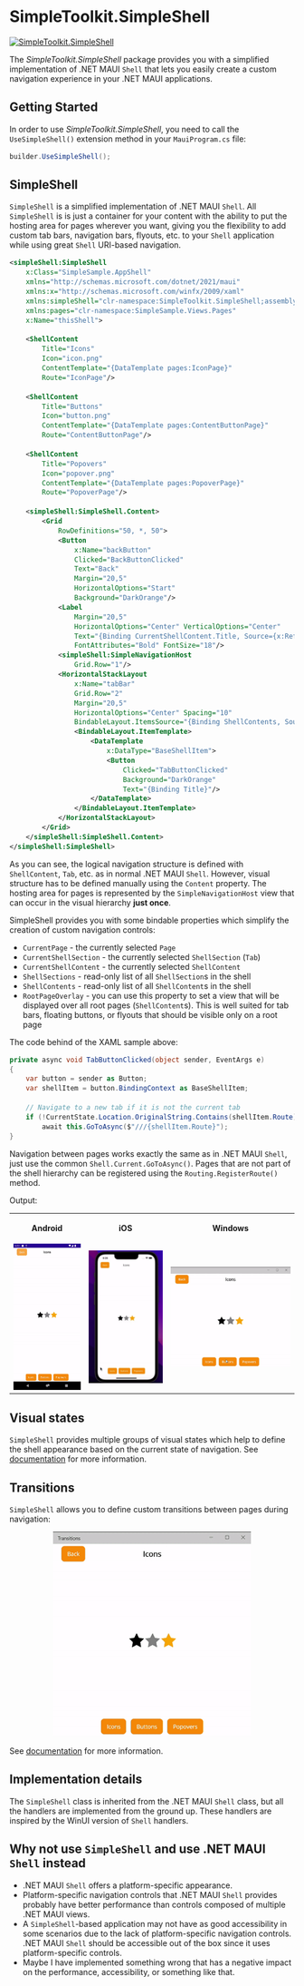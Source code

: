 # SimpleToolkit.SimpleShell

[![SimpleToolkit.SimpleShell](https://img.shields.io/nuget/v/SimpleToolkit.SimpleShell.svg?label=SimpleToolkit.SimpleShell)](https://www.nuget.org/packages/SimpleToolkit.SimpleShell/)

The *SimpleToolkit.SimpleShell* package provides you with a simplified implementation of .NET MAUI `Shell` that lets you easily create a custom navigation experience in your .NET MAUI applications.

## Getting Started

In order to use *SimpleToolkit.SimpleShell*, you need to call the `UseSimpleShell()` extension method in your `MauiProgram.cs` file:

```csharp
builder.UseSimpleShell();
```

## SimpleShell

`SimpleShell` is a simplified implementation of .NET MAUI `Shell`. All `SimpleShell` is is just a container for your content with the ability to put the hosting area for pages wherever you want, giving you the flexibility to add custom tab bars, navigation bars, flyouts, etc. to your `Shell` application while using great `Shell` URI-based navigation.

```xml
<simpleShell:SimpleShell
    x:Class="SimpleSample.AppShell"
    xmlns="http://schemas.microsoft.com/dotnet/2021/maui"
    xmlns:x="http://schemas.microsoft.com/winfx/2009/xaml"
    xmlns:simpleShell="clr-namespace:SimpleToolkit.SimpleShell;assembly=SimpleToolkit.SimpleShell"
    xmlns:pages="clr-namespace:SimpleSample.Views.Pages"
    x:Name="thisShell">

    <ShellContent
        Title="Icons"
        Icon="icon.png"
        ContentTemplate="{DataTemplate pages:IconPage}"
        Route="IconPage"/>

    <ShellContent
        Title="Buttons"
        Icon="button.png"
        ContentTemplate="{DataTemplate pages:ContentButtonPage}"
        Route="ContentButtonPage"/>

    <ShellContent
        Title="Popovers"
        Icon="popover.png"
        ContentTemplate="{DataTemplate pages:PopoverPage}"
        Route="PopoverPage"/>

    <simpleShell:SimpleShell.Content>
        <Grid
            RowDefinitions="50, *, 50">
            <Button
                x:Name="backButton"
                Clicked="BackButtonClicked"
                Text="Back"
                Margin="20,5"
                HorizontalOptions="Start"
                Background="DarkOrange"/>
            <Label
                Margin="20,5"
                HorizontalOptions="Center" VerticalOptions="Center"
                Text="{Binding CurrentShellContent.Title, Source={x:Reference thisShell}}"
                FontAttributes="Bold" FontSize="18"/>
            <simpleShell:SimpleNavigationHost
                Grid.Row="1"/>
            <HorizontalStackLayout
                x:Name="tabBar"
                Grid.Row="2"
                Margin="20,5"
                HorizontalOptions="Center" Spacing="10"
                BindableLayout.ItemsSource="{Binding ShellContents, Source={x:Reference thisShell}}">
                <BindableLayout.ItemTemplate>
                    <DataTemplate
                        x:DataType="BaseShellItem">
                        <Button
                            Clicked="TabButtonClicked"
                            Background="DarkOrange"
                            Text="{Binding Title}"/>
                    </DataTemplate>
                </BindableLayout.ItemTemplate>
            </HorizontalStackLayout>
        </Grid>
    </simpleShell:SimpleShell.Content>
</simpleShell:SimpleShell>
```

As you can see, the logical navigation structure is defined with `ShellContent`, `Tab`, etc. as in normal .NET MAUI `Shell`. However, visual structure has to be defined manually using the `Content` property. The hosting area for pages is represented by the `SimpleNavigationHost` view that can occur in the visual hierarchy **just once**.

SimpleShell provides you with some bindable properties which simplify the creation of custom navigation controls:

- `CurrentPage` - the currently selected `Page`
- `CurrentShellSection` - the currently selected `ShellSection` (`Tab`)
- `CurrentShellContent` - the currently selected `ShellContent`
- `ShellSections` - read-only list of all `ShellSection`s in the shell
- `ShellContents` - read-only list of all `ShellContent`s in the shell
- `RootPageOverlay` - you can use this property to set a view that will be displayed over all root pages (`ShellContent`s). This is well suited for tab bars, floating buttons, or flyouts that should be visible only on a root page

The code behind of the XAML sample above:

```csharp
private async void TabButtonClicked(object sender, EventArgs e)
{
    var button = sender as Button;
    var shellItem = button.BindingContext as BaseShellItem;

    // Navigate to a new tab if it is not the current tab
    if (!CurrentState.Location.OriginalString.Contains(shellItem.Route))
        await this.GoToAsync($"///{shellItem.Route}");
}
```

Navigation between pages works exactly the same as in .NET MAUI `Shell`, just use the common `Shell.Current.GoToAsync()`. Pages that are not part of the shell hierarchy can be registered using the `Routing.RegisterRoute()` method.

Output:

<p align="center">
    <table>
        <tr>
            <th>
                <p align="center">Android</p>
            </th>
            <th>
                <p align="center">iOS</p>
            </th>
            <th>
                <p align="center">Windows</p>
            </th>
        </tr>
        <tr>
            <td>
                <img src="../images/android_simpleshell.gif" data-canonical-src="../images/android_popover.gif" width="148"/>
            </td>
            <td>
                <img src="../images/ios_simpleshell.gif" data-canonical-src="../images/ios_simpleshell.gif" width="180"/>
            </td>
            <td>
                <img src="../images/windows_simpleshell.gif" data-canonical-src="../images/windows_simpleshell.gif" width="280"/>
            </td>
        </tr>
    </table>
</p>

## Visual states

`SimpleShell` provides multiple groups of visual states which help to define the shell appearance based on the current state of navigation. See [documentation](VisualStates.md) for more information.

## Transitions

`SimpleShell` allows you to define custom transitions between pages during navigation:

<p align="center">
    <img width="350" src="../images/windows_transitions.gif">
</p>

See [documentation](Transitions.md) for more information.

## Implementation details

The `SimpleShell` class is inherited from the .NET MAUI `Shell` class, but all the handlers are implemented from the ground up. These handlers are inspired by the WinUI version of `Shell` handlers.

## Why not use `SimpleShell` and use .NET MAUI `Shell` instead

- .NET MAUI `Shell` offers a platform-specific appearance.
- Platform-specific navigation controls that .NET MAUI `Shell` provides probably have better performance than controls composed of multiple .NET MAUI views.
- A `SimpleShell`-based application may not have as good accessibility in some scenarios due to the lack of platform-specific navigation controls. .NET MAUI `Shell` should be accessible out of the box since it uses platform-specific controls.
- Maybe I have implemented something wrong that has a negative impact on the performance, accessibility, or something like that.